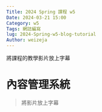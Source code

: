```yaml
---
Title: 2024 Spring 課程 w5
Date: 2024-03-21 15:00
Category: w5
Tags: 網誌編寫
lug: 2024-Spring-w5-blog-tutorial
Author: weizeja
---
```


將課程的教學影片放上字幕

<!-- PELICAN_END_SUMMARY -->

# 內容管理系統
>將影片放上字幕